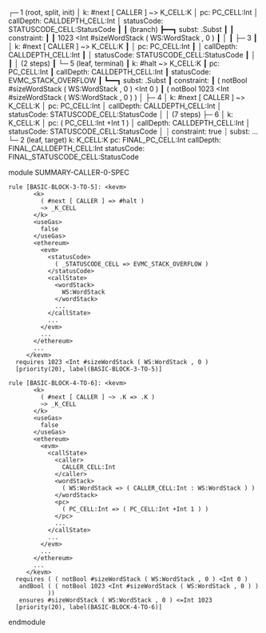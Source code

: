 
┌─ 1 (root, split, init)
│   k: #next [ CALLER ] ~> K_CELL:K
│   pc: PC_CELL:Int
│   callDepth: CALLDEPTH_CELL:Int
│   statusCode: STATUSCODE_CELL:StatusCode
┃
┃ (branch)
┣━━┓ subst: .Subst
┃  ┃ constraint:
┃  ┃     1023 <Int #sizeWordStack ( WS:WordStack , 0 )
┃  │
┃  ├─ 3
┃  │   k: #next [ CALLER ] ~> K_CELL:K
┃  │   pc: PC_CELL:Int
┃  │   callDepth: CALLDEPTH_CELL:Int
┃  │   statusCode: STATUSCODE_CELL:StatusCode
┃  │
┃  │  (2 steps)
┃  └─ 5 (leaf, terminal)
┃      k: #halt ~> K_CELL:K
┃      pc: PC_CELL:Int
┃      callDepth: CALLDEPTH_CELL:Int
┃      statusCode: EVMC_STACK_OVERFLOW
┃
┗━━┓ subst: .Subst
   ┃ constraint:
   ┃     ( notBool #sizeWordStack ( WS:WordStack , 0 ) <Int 0 )
   ┃     ( notBool 1023 <Int #sizeWordStack ( WS:WordStack , 0 ) )
   │
   ├─ 4
   │   k: #next [ CALLER ] ~> K_CELL:K
   │   pc: PC_CELL:Int
   │   callDepth: CALLDEPTH_CELL:Int
   │   statusCode: STATUSCODE_CELL:StatusCode
   │
   │  (7 steps)
   ├─ 6
   │   k: K_CELL:K
   │   pc: ( PC_CELL:Int +Int 1 )
   │   callDepth: CALLDEPTH_CELL:Int
   │   statusCode: STATUSCODE_CELL:StatusCode
   │
   ┊  constraint: true
   ┊  subst: ...
   └─ 2 (leaf, target)
       k: K_CELL:K
       pc: FINAL_PC_CELL:Int
       callDepth: FINAL_CALLDEPTH_CELL:Int
       statusCode: FINAL_STATUSCODE_CELL:StatusCode




module SUMMARY-CALLER-0-SPEC
    
    
    rule [BASIC-BLOCK-3-TO-5]: <kevm>
           <k>
             ( #next [ CALLER ] => #halt )
             ~> _K_CELL
           </k>
           <useGas>
             false
           </useGas>
           <ethereum>
             <evm>
               <statusCode>
                 ( _STATUSCODE_CELL => EVMC_STACK_OVERFLOW )
               </statusCode>
               <callState>
                 <wordStack>
                   WS:WordStack
                 </wordStack>
                 ...
               </callState>
               ...
             </evm>
             ...
           </ethereum>
           ...
         </kevm>
      requires 1023 <Int #sizeWordStack ( WS:WordStack , 0 )
      [priority(20), label(BASIC-BLOCK-3-TO-5)]
    
    rule [BASIC-BLOCK-4-TO-6]: <kevm>
           <k>
             ( #next [ CALLER ] ~> .K => .K )
             ~> _K_CELL
           </k>
           <useGas>
             false
           </useGas>
           <ethereum>
             <evm>
               <callState>
                 <caller>
                   CALLER_CELL:Int
                 </caller>
                 <wordStack>
                   ( WS:WordStack => ( CALLER_CELL:Int : WS:WordStack ) )
                 </wordStack>
                 <pc>
                   ( PC_CELL:Int => ( PC_CELL:Int +Int 1 ) )
                 </pc>
                 ...
               </callState>
               ...
             </evm>
             ...
           </ethereum>
           ...
         </kevm>
      requires ( ( notBool #sizeWordStack ( WS:WordStack , 0 ) <Int 0 )
       andBool ( ( notBool 1023 <Int #sizeWordStack ( WS:WordStack , 0 ) )
               ))
       ensures #sizeWordStack ( WS:WordStack , 0 ) <=Int 1023
      [priority(20), label(BASIC-BLOCK-4-TO-6)]

endmodule

